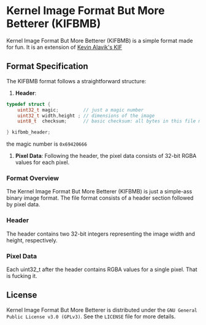 # Kernel Image Format But More Betterer (KIFBMB)

Kernel Image Format But More Betterer (KIFBMB) is a simple format made for fun.
It is an extension of [Kevin Alavik's KIF](https://kevinalavik.github.io/kif.html)

## Format Specification

The KIFBMB format follows a straightforward structure:

1. **Header**:
```C
typedef struct {
    uint32_t magic;         // just a magic number 
    uint32_t width,height ; // dimensions of the image
    uint8_t  checksum;      // basic checksum: all bytes in this file must add up to 0

} kifbmb_header;
```
the magic number is `0x69420666`
1. **Pixel Data**: Following the header, the pixel data consists of 32-bit RGBA values for each pixel.

### Format Overview
The Kernel Image Format But More Betterer (KIFBMB) is just a simple-ass binary image format.
The file format consists of a header section followed by pixel data.

### Header
The header contains two 32-bit integers representing the image width and height, respectively.

### Pixel Data
Each uint32_t after the header contains RGBA values for a single pixel. That is fucking it.

## License
Kernel Image Format But More Betterer is distributed under the `GNU General Public License v3.0 (GPLv3)`. See the `LICENSE` file for more details.
